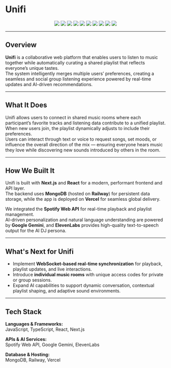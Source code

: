 # Unifi

<p align="center">
  <img src="https://img.shields.io/badge/JavaScript-F7DF1E?style=for-the-badge&logo=javascript&logoColor=black" />
  <img src="https://img.shields.io/badge/TypeScript-3178C6?style=for-the-badge&logo=typescript&logoColor=white" />
  <img src="https://img.shields.io/badge/React-20232A?style=for-the-badge&logo=react&logoColor=61DAFB" />
  <img src="https://img.shields.io/badge/Next.js-000000?style=for-the-badge&logo=nextdotjs&logoColor=white" />
  <img src="https://img.shields.io/badge/MongoDB-47A248?style=for-the-badge&logo=mongodb&logoColor=white" />
  <img src="https://img.shields.io/badge/Railway-0B0D0E?style=for-the-badge&logo=railway&logoColor=white" />
  <img src="https://img.shields.io/badge/Vercel-000000?style=for-the-badge&logo=vercel&logoColor=white" />
  <img src="https://img.shields.io/badge/Spotify-1DB954?style=for-the-badge&logo=spotify&logoColor=white" />
  <img src="https://img.shields.io/badge/Google%20Gemini-4285F4?style=for-the-badge&logo=google&logoColor=white" />
  <img src="https://img.shields.io/badge/ElevenLabs-FF6B00?style=for-the-badge&logoColor=white" />
</p>

---

## Overview

**Unifi** is a collaborative web platform that enables users to listen to music together while automatically curating a shared playlist that reflects everyone’s unique tastes.  
The system intelligently merges multiple users’ preferences, creating a seamless and social group listening experience powered by real-time updates and AI-driven recommendations.

---

## What It Does

Unifi allows users to connect in shared music rooms where each participant’s favorite tracks and listening data contribute to a unified playlist.  
When new users join, the playlist dynamically adjusts to include their preferences.  
Users can interact through text or voice to request songs, set moods, or influence the overall direction of the mix — ensuring everyone hears music they love while discovering new sounds introduced by others in the room.

---

## How We Built It

Unifi is built with **Next.js** and **React** for a modern, performant frontend and API layer.  
The backend uses **MongoDB** (hosted on **Railway**) for persistent data storage, while the app is deployed on **Vercel** for seamless global delivery.  

We integrated the **Spotify Web API** for real-time playback and playlist management.  
AI-driven personalization and natural language understanding are powered by **Google Gemini**, and **ElevenLabs** provides high-quality text-to-speech output for the AI DJ persona.

---

## What's Next for Unifi

- Implement **WebSocket-based real-time synchronization** for playback, playlist updates, and live interactions.  
- Introduce **individual music rooms** with unique access codes for private or group sessions.  
- Expand AI capabilities to support dynamic conversation, contextual playlist shaping, and adaptive sound environments.

---

## Tech Stack

**Languages & Frameworks:**  
JavaScript, TypeScript, React, Next.js  

**APIs & AI Services:**  
Spotify Web API, Google Gemini, ElevenLabs  

**Database & Hosting:**  
MongoDB, Railway, Vercel  

